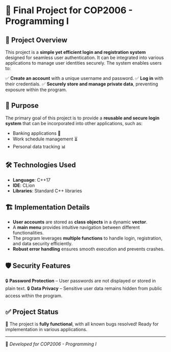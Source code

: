 # 🚀 Final Project for COP2006 - Programming I

## 🔑 Project Overview
This project is a **simple yet efficient login and registration system** designed for seamless user authentication. It can be integrated into various applications to manage user identities securely. The system enables users to:

✅ **Create an account** with a unique username and password.
✅ **Log in** with their credentials.
✅ **Securely store and manage private data**, preventing exposure within the program.

## 🎯 Purpose
The primary goal of this project is to provide a **reusable and secure login system** that can be incorporated into other applications, such as:
- Banking applications 🏦
- Work schedule management ⏳
- Personal data tracking 📊

## 🛠️ Technologies Used
- **Language**: C++17
- **IDE**: CLion
- **Libraries**: Standard C++ libraries

## 🏗️ Implementation Details
- **User accounts** are stored as **class objects** in a dynamic **vector**.
- A **main menu** provides intuitive navigation between different functionalities.
- The program leverages **multiple functions** to handle login, registration, and data security efficiently.
- **Robust error handling** ensures smooth execution and prevents crashes.

## 🛡️ Security Features
🔒 **Password Protection** – User passwords are not displayed or stored in plain text.
🔒 **Data Privacy** – Sensitive user data remains hidden from public access within the program.

## ✅ Project Status
🎉 The project is **fully functional**, with all known bugs resolved! Ready for implementation in various applications.

---
📌 *Developed for COP2006 - Programming I*

